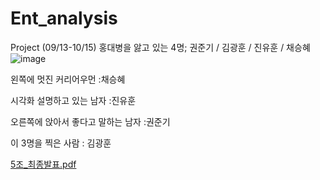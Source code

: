 # Ent_analysis
 Project (09/13-10/15)
 홍대병을 앓고 있는 4명; 권준기 / 김광훈 / 진유훈 / 채승혜
![image](https://user-images.githubusercontent.com/60537388/133298732-ec82493d-099f-45d2-8670-32efa2f963cb.png)

왼쪽에 멋진 커리어우먼 :채승혜

시각화 설명하고 있는 남자 :진유훈

오른쪽에 앉아서 좋다고 말하는 남자 :권준기

이 3명을 찍은 사람 : 김광훈

[5조_최종발표.pdf](https://github.com/kikiru328/enterprise_analysis/files/7362215/5._.pdf)
